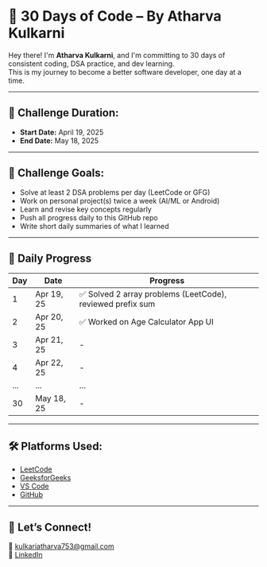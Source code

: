 # 🚀 30 Days of Code – By Atharva Kulkarni

Hey there! I'm **Atharva Kulkarni**, and I'm committing to 30 days of consistent coding, DSA practice, and dev learning.  
This is my journey to become a better software developer, one day at a time.

---

## 📅 Challenge Duration:
- **Start Date:** April 19, 2025  
- **End Date:** May 18, 2025

---

## 🎯 Challenge Goals:
- Solve at least 2 DSA problems per day (LeetCode or GFG)
- Work on personal project(s) twice a week (AI/ML or Android)
- Learn and revise key concepts regularly
- Push all progress daily to this GitHub repo
- Write short daily summaries of what I learned

---

## 📘 Daily Progress

| Day | Date       | Progress |
|-----|------------|----------|
| 1   | Apr 19, 25 | ✅ Solved 2 array problems (LeetCode), reviewed prefix sum |
| 2   | Apr 20, 25 | ✅ Worked on Age Calculator App UI |
| 3   | Apr 21, 25 | - |
| 4   | Apr 22, 25 | - |
| ... | ...        | ... |
| 30  | May 18, 25 | - |

---

## 🛠️ Platforms Used:
- [LeetCode](https://leetcode.com/)
- [GeeksforGeeks](https://www.geeksforgeeks.org/)
- [VS Code](https://code.visualstudio.com/)
- [GitHub](https://github.com/)

---

## 💬 Let’s Connect!
📧 kulkariatharva753@gmail.com  
🔗 [LinkedIn](https://www.linkedin.com/in/atharva-kulkarni-517b58205/)
